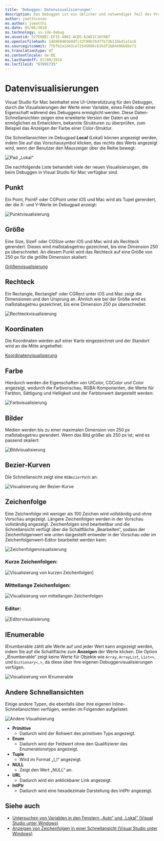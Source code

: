 ```yaml
---
title: 'Debuggen: Datenvisualisierungen'
description: Das Debuggen ist ein üblicher und notwendiger Teil des Programmierens. Visual Studio für Mac enthält eine Reihe von Features, die das Debuggen vereinfachen. Dieser Artikel behandelt die verschiedenen Datenvisualisierungen, die angezeigt werden können, wenn Objekte im Debugger überprüft werden.
author: jmatthiesen
ms.author: jomatthi
ms.date: 05/06/2018
ms.technology: vs-ide-debug
ms.assetid: 527E6BEC-EF15-4002-ACB5-62AE1C16F6B7
ms.openlocfilehash: 14696040160dfc33f89b7647fb73b116b41afa16
ms.sourcegitcommit: 7fbfb2a1d43ce72545096c635df2b04496b0be71
ms.translationtype: HT
ms.contentlocale: de-DE
ms.lasthandoff: 07/09/2019
ms.locfileid: "67691735"
---
```

# <a name="data-visualizations"></a>Datenvisualisierungen

Visual Studio für Mac beinhaltet eine UI-Unterstützung für den Debugger, durch die Visualisierungen der Werte einer Variable, eines Felds oder einer Eigenschaft während des Debuggens ermöglicht werden. Diese Daten-Schnellansichten zeigen eine erweiterte Version der Daten an und ermöglichen es Entwicklern, bekannte Strukturen zu überprüfen, zum Beispiel das Anzeigen der Farbe einer Color-Struktur.

Die Schnellansichten im Debugpad **Local** (Lokal) können angezeigt werden, indem Sie auf das Vorschausymbol klicken, das rechts des Werts angezeigt wird, wenn der Benutzer den Mauszeiger über die Reihe bewegt:

![Pad „Lokal“](media/data-visualizations-image9.png)

Die nachfolgende Liste behandelt viele der neuen Visualisierungen, die beim Debuggen in Visual Studio für Mac verfügbar sind.

## <a name="point"></a>Punkt
Ein Point, PointF oder CGPoint unter iOS und Mac wird als Tupel gerendert, der die X- und Y-Werte im Debugpad anzeigt:

![Punktvisualisierung](media/data-visualizations-image10.png)

## <a name="size"></a>Größe
Eine Size, SizeF oder CGSize unter iOS und Mac wird als Rechteck gerendert. Dieses wird maßstabsgetreu gezeichnet, bis eine Dimension 250 px überschreitet. An diesem Punkt wird das Rechteck auf eine Größe von 250 px für die größte Dimension skaliert:

[Größenvisualisierung](media/data-visualizations-image11.png)

## <a name="rectangle"></a>Rechteck
Ein Rectangle, RectangleF oder CGRect unter iOS und Mac zeigt die Dimensionen und den Ursprung an. Ähnlich wie bei der Größe wird es maßstabsgetreu gezeichnet, bis eine Dimension 250 px überschreitet:

![Rechteckvisualisierung](media/data-visualizations-image12.png)

## <a name="coordinate"></a>Koordinaten
Die Koordinaten werden auf einer Karte eingezeichnet und der Standort wird an die Mitte angeheftet:

[Koordinatenvisualisierung](media/data-visualizations-image13.png)

## <a name="color"></a>Farbe
Hierdurch werden die Eigenschaften von UIColor, CGColor und Color angezeigt, wodurch die Farbvorschau, RGBA-Komponenten, die Werte für Farbton, Sättigung und Helligkeit und der Farbtonwert dargestellt werden:

![Farbvisualisierung](media/data-visualizations-image14.png)

## <a name="images"></a>Bilder

Medien werden bis zu einer maximalen Dimension von 250 px maßstabsgetreu gerendert. Wenn das Bild größer als 250 px ist, wird es passend skaliert:

![Bildvisualisierung](media/data-visualizations-image15.png)

## <a name="bezier-curves"></a>Bezier-Kurven

Die Schnellansicht zeigt eine `NSBezierPath` an:

![Visualisierung der Bezier-Kurve](media/data-visualizations-image16.png)

## <a name="string"></a>Zeichenfolge

Eine Zeichenfolge mit weniger als 100 Zeichen wird vollständig und ohne Vorschau angezeigt. Längere Zeichenfolgen werden in der Vorschau vollständig angezeigt. Zeichenfolgen sind bearbeitbar und die Schnellansicht verfügt über die Schaltfläche „Bearbeiten“, sodass der Zeichenfolgenwert wie unten dargestellt entweder in der Vorschau oder im Zeichenfolgenwert-Editor bearbeitet werden kann:

![Zeichenfolgenvisualisierung](media/data-visualizations-image17.png)

### <a name="small-strings"></a>Kurze Zeichenfolgen:
![Visualisierung von kurzen Zeichenfolgen](media/data-visualizations-image18.png)]

### <a name="medium-length-strings"></a>Mittellange Zeichenfolgen:
![Visualisierung von mittellangen Zeichenfolgen](media/data-visualizations-image19.png)

### <a name="editor"></a>Editor:

![Editorvisualisierung](media/data-visualizations-image21.png)

## <a name="ienumerable"></a>IEnumerable

IEnumberable zählt alle Werte auf und jeder Wert kann angezeigt werden, indem Sie auf die Schaltfläche zum **Anzeigen** der Werte klicken. Die Option „IEnumberable“ zeigt keine Werte für Objekte wie `Array`, `ArrayList`, `List<>`, und `Dictionary<,>`, da diese über ihre eigenen Debuggervisualisierungen verfügen.

![Visualisierung von IEnumerable](media/data-visualizations-image22.png)

## <a name="other-visualizers"></a>Andere Schnellansichten

Einige andere Typen, die ebenfalls über ihre eigenen Inline-Schnellansichten verfügen, werden im Folgenden aufgelistet:

![Andere Visualisierung](media/data-visualizations-image23.png)

* **Primitive**
  * Dadurch wird der Rohwert des primitiven Typs angezeigt.
* **Enum**
  * Dadurch wird der Feldwert ohne den Qualifizierer des Enumerationstyps angezeigt.
* **Tuple**
  * Wird im Format „(,)“ angezeigt.
* **NULL**
  * Zeigt den Wert „NULL“ an.
* **URL**
  * Dadurch wird ein anklickbarer Link angezeigt.
* **IntPtr**
  * Dadurch wird eine hexadezimale Darstellung des IntPtr angezeigt.

## <a name="see-also"></a>Siehe auch

- [Untersuchen von Variablen in den Fenstern „Auto“ und „Lokal“ (Visual Studio unter Windows)](/visualstudio/debugger/autos-and-locals-windows)
- [Anzeigen von Zeichenfolgen in einer Schnellansicht (Visual Studio unter Windows)](/visualstudio/debugger/string-visualizer-dialog-box)